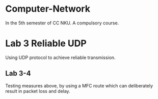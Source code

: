 # Computer-Network
In the 5th semester of CC NKU. A compulsory course.

# Lab 3 Reliable UDP
Using UDP protocol to achieve reliable transmission.

## Lab 3-4
Testing measures above, by using a MFC route which can deliberately result in packet loss and delay.
